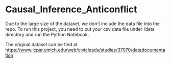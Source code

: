 # Causal_Inference_Anticonflict

Due to the large size of the dataset, we don't include the data file into the repo. To run this project, you need to put your csv data file under /data directory and run the Python Notebook.

The original dataset can be find at https://www.icpsr.umich.edu/web/civicleads/studies/37070/datadocumentation
